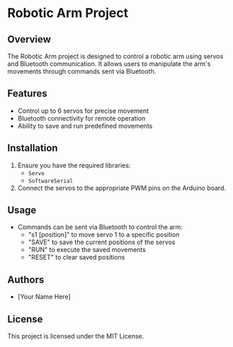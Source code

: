 # Robotic Arm Project

## Overview
The Robotic Arm project is designed to control a robotic arm using servos and Bluetooth communication. It allows users to manipulate the arm's movements through commands sent via Bluetooth.

## Features
- Control up to 6 servos for precise movement
- Bluetooth connectivity for remote operation
- Ability to save and run predefined movements

## Installation
1. Ensure you have the required libraries:
   - `Servo`
   - `SoftwareSerial`
2. Connect the servos to the appropriate PWM pins on the Arduino board.

## Usage
- Commands can be sent via Bluetooth to control the arm:
  - "s1 [position]" to move servo 1 to a specific position
  - "SAVE" to save the current positions of the servos
  - "RUN" to execute the saved movements
  - "RESET" to clear saved positions

## Authors
- [Your Name Here]

## License
This project is licensed under the MIT License.
